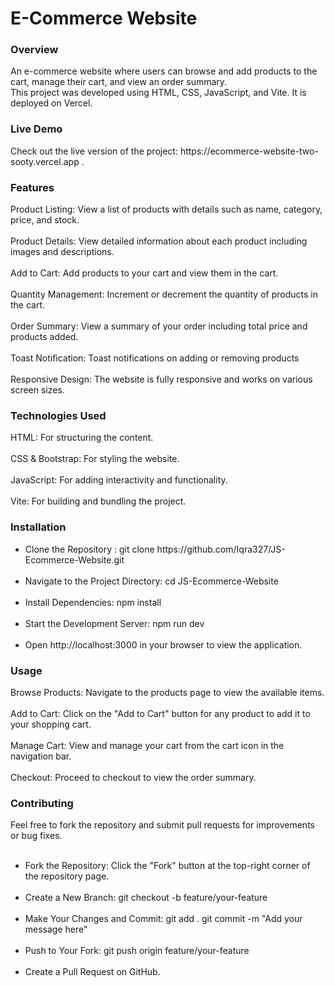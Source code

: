 <h1>E-Commerce Website</h1>

<h3>Overview</h3>
An e-commerce website where users can browse and add products to the cart, manage their cart, and view an order summary.<br>
This project was developed using HTML, CSS, JavaScript, and Vite. It is deployed on Vercel.

<h3>Live Demo</h3>
Check out the live version of the project: https://ecommerce-website-two-sooty.vercel.app .

<h3>Features</h3>
Product Listing: View a list of products with details such as name, category, price, and stock.<br><br>
Product Details: View detailed information about each product including images and descriptions.<br><br>
Add to Cart: Add products to your cart and view them in the cart.<br><br>
Quantity Management: Increment or decrement the quantity of products in the cart.<br><br>
Order Summary: View a summary of your order including total price and products added.<br><br>
Toast Notification: Toast notifications on adding or removing products<br><br>
Responsive Design: The website is fully responsive and works on various screen sizes.<br>

<h3>Technologies Used</h3>
HTML: For structuring the content.<br><br>
CSS & Bootstrap: For styling the website.<br><br>
JavaScript: For adding interactivity and functionality.<br><br>
Vite: For building and bundling the project.<br>

<h3>Installation</h3>
<ul>
  <li>
    Clone the Repository : 
    git clone https://github.com/Iqra327/JS-Ecommerce-Website.git<br><br>
  </li>
  <li>
    Navigate to the Project Directory: 
    cd JS-Ecommerce-Website<br><br>
  </li>
  <li>
    Install Dependencies: 
    npm install<br><br>
  </li>
  <li>
    Start the Development Server: 
    npm run dev<br><br>
  </li>
  <li>
    Open http://localhost:3000 in your browser to view the application.<br>
  </li>
</ul>



<h3>Usage</h3>
Browse Products: Navigate to the products page to view the available items.<br><br>
Add to Cart: Click on the "Add to Cart" button for any product to add it to your shopping cart.<br><br>
Manage Cart: View and manage your cart from the cart icon in the navigation bar.<br><br>
Checkout: Proceed to checkout to view the order summary.

<h3>Contributing</h3>
Feel free to fork the repository and submit pull requests for improvements or bug fixes.<br><br>
<ul>
  <li>Fork the Repository:
     Click the "Fork" button at the top-right corner of the repository page.<br><br>
  </li>
  <li>
     Create a New Branch:
     git checkout -b feature/your-feature<br><br>
 </li>
 <li>
     Make Your Changes and Commit:
     git add .
     git commit -m "Add your message here"<br><br>
  </li>
  <li>
     Push to Your Fork:
    git push origin feature/your-feature<br><br>
 </li>
  <li>
    Create a Pull Request on GitHub.
  </li>
</ul>
